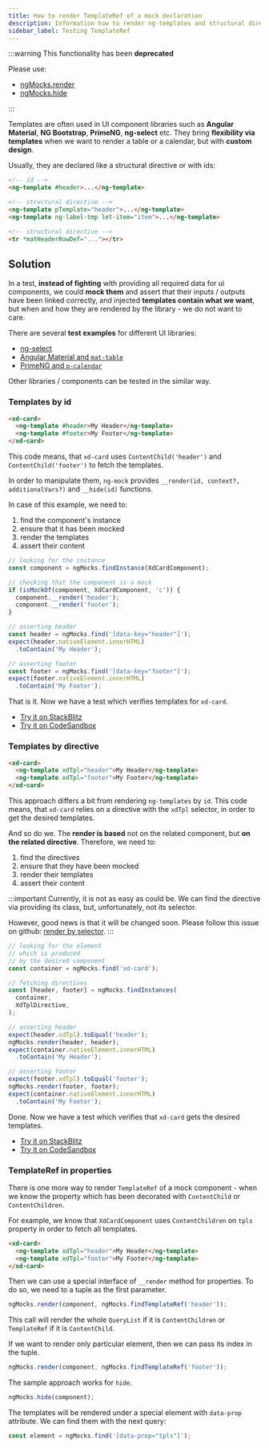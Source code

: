 ```yaml
---
title: How to render TemplateRef of a mock declaration
description: Information how to render ng-templates and structural directives which belong to a mock component or directive
sidebar_label: Testing TemplateRef
---
```


:::warning This functionality has been **deprecated**

Please use:

- [ngMocks.render](../api/ngMocks/render.md)
- [ngMocks.hide](../api/ngMocks/hide.md)

:::

Templates are often used in UI component libraries such as
**Angular Material**, **NG Bootstrap**, **PrimeNG**, **ng-select** etc.
They bring **flexibility via templates** when we want
to render a table or a calendar, but with **custom design**.

Usually, they are declared like a structural directive or with ids:

```html
<!-- id -->
<ng-template #header>...</ng-template>

<!-- structural directive -->
<ng-template pTemplate="header">...</ng-template>
<ng-template ng-label-tmp let-item="item">...</ng-template>

<!-- structural directive -->
<tr *matHeaderRowDef="..."></tr>
```

## Solution

In a test, **instead of fighting** with providing all required data for ui components,
we could **mock them** and assert that their inputs / outputs have been linked correctly,
and injected **templates contain what we want**,
but when and how they are rendered by the library - we do not want to care.

There are several **test examples** for different UI libraries:

- [ng-select](../guides/libraries/ng-select.md)
- [Angular Material and `mat-table`](../guides/libraries/angular-material.md)
- [PrimeNG and `p-calendar`](../guides/libraries/primeng.md)

Other libraries / components can be tested in the similar way.

### Templates by id

```html
<xd-card>
  <ng-template #header>My Header</ng-template>
  <ng-template #footer>My Footer</ng-template>
</xd-card>
```

This code means, that `xd-card` uses `ContentChild('header')` and `ContentChild('footer')` to fetch
the templates.

In order to manipulate them, `ng-mock` provides `__render(id, context?, additionalVars?)` and `__hide(id)` functions.

In case of this example, we need to:

1. find the component's instance
1. ensure that it has been mocked
1. render the templates
1. assert their content

```ts
// looking for the instance
const component = ngMocks.findInstance(XdCardComponent);

// checking that the component is a mock
if (isMockOf(component, XdCardComponent, 'c')) {
  component.__render('header');
  component.__render('footer');
}

// asserting header
const header = ngMocks.find('[data-key="header"]');
expect(header.nativeElement.innerHTML)
  .toContain('My Header');

// asserting footer
const footer = ngMocks.find('[data-key="footer"]');
expect(footer.nativeElement.innerHTML)
  .toContain('My Footer');
```

That is it. Now we have a test which verifies templates for `xd-card`.

- [Try it on StackBlitz](https://stackblitz.com/github/help-me-mom/ng-mocks-sandbox/tree/tests?file=src/examples/TestTemplateRefById/test.spec.ts&initialpath=%3Fspec%3DTestTemplateRefById)
- [Try it on CodeSandbox](https://codesandbox.io/s/github/help-me-mom/ng-mocks-sandbox/tree/tests?file=/src/examples/TestTemplateRefById/test.spec.ts&initialpath=%3Fspec%3DTestTemplateRefById)

### Templates by directive

```html
<xd-card>
  <ng-template xdTpl="header">My Header</ng-template>
  <ng-template xdTpl="footer">My Footer</ng-template>
</xd-card>
```

This approach differs a bit from rendering `ng-templates` by `id`.
This code means, that `xd-card` relies on a directive with the `xdTpl` selector,
in order to get the desired templates.

And so do we. The **render is based** not on the related component,
but **on the related directive**. Therefore, we need to:

1. find the directives
1. ensure that they have been mocked
1. render their templates
1. assert their content

:::important
Currently, it is not as easy as could be.
We can find the directive via providing its class,
but, unfortunately, not its selector.

However, good news is that it will be changed soon.
Please follow this issue on github: [render by selector](https://github.com/ike18t/ng-mocks/issues/292).
:::

```ts
// looking for the element
// which is produced
// by the desired component
const container = ngMocks.find('xd-card');

// fetching directives
const [header, footer] = ngMocks.findInstances(
  container,
  XdTplDirective,
);

// asserting header
expect(header.xdTpl).toEqual('header');
ngMocks.render(header, header);
expect(container.nativeElement.innerHTML)
  .toContain('My Header');

// asserting footer
expect(footer.xdTpl).toEqual('footer');
ngMocks.render(footer, footer);
expect(container.nativeElement.innerHTML)
  .toContain('My Footer');
```

Done. Now we have a test which verifies that `xd-card` gets the desired templates.

- [Try it on StackBlitz](https://stackblitz.com/github/help-me-mom/ng-mocks-sandbox/tree/tests?file=src/examples/TestTemplateRefByDirective/test.spec.ts&initialpath=%3Fspec%3DTestTemplateRefByDirective)
- [Try it on CodeSandbox](https://codesandbox.io/s/github/help-me-mom/ng-mocks-sandbox/tree/tests?file=/src/examples/TestTemplateRefByDirective/test.spec.ts&initialpath=%3Fspec%3DTestTemplateRefByDirective)

### TemplateRef in properties

There is one more way to render `TemplateRef` of a mock component -
when we know the property which has been decorated with `ContentChild` or `ContentChildren`.

For example, we know that `XdCardComponent` uses `ContentChildren` on `tpls` property in order to fetch all templates. 

```html
<xd-card>
  <ng-template xdTpl="header">My Header</ng-template>
  <ng-template xdTpl="footer">My Footer</ng-template>
</xd-card>
```

Then we can use a special interface of `__render` method for properties. To do so, we need to a tuple as the first parameter.

```ts
ngMocks.render(component, ngMocks.findTemplateRef('header'));
```

This call will render the whole `QueryList` if it is `ContentChildren` or `TemplateRef` if it is `ContentChild`.

If we want to render only particular element, then we can pass its index in the tuple.

```ts
ngMocks.render(component, ngMocks.findTemplateRef('footer'));
```

The sample approach works for `hide`.

```ts
ngMocks.hide(component);
```

The templates will be rendered under a special element with `data-prop` attribute.
We can find them with the next query:

```ts
const element = ngMocks.find('[data-prop="tpls"]');
```
